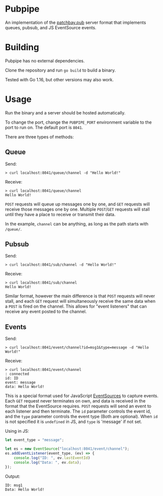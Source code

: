 # Pubpipe

An implementation of the [patchbay.pub](https://patchbay.pub) server format that implements queues, pubsub, and JS EventSource events.

# Building

Pubpipe has no external dependencies.

Clone the repository and run `go build` to build a binary.

Tested with Go 1.16, but other versions may also work.

# Usage

Run the binary and a server should be hosted automatically.

To change the port, change the `PUBPIPE_PORT` environment variable to the port to run on. The default port is `8041`.

There are three types of methods:

## Queue

Send:

    > curl localhost:8041/queue/channel -d "Hello World!"

Receive:

    > curl localhost:8041/queue/channel
    Hello World!

`POST` requests will queue up messages one by one, and `GET` requests will receive those messages one by one. Multiple `POST`/`GET` requests will stall until they have a place to receive or transmit their data.

In the example, `channel` can be anything, as long as the path starts with `/queue/`.

## Pubsub

Send:

    > curl localhost:8041/sub/channel -d "Hello World!"

Receive:

    > curl localhost:8041/sub/channel
    Hello World!

Similar format, however the main difference is that `POST` requests will never stall, and each `GET` request will simultaneously receive the same data when a `POST` is fired on the channel. This allows for "event listeners" that can receive any event posted to the channel.

## Events

Send:
```
> curl localhost:8041/event/channel?id=msg1&type=message -d "Hello World!"
```

Receive:
```
> curl localhost:8041/event/channel
: connected
id: ID
event: message
data: Hello World!

```

This is a special format used for JavaScript [EventSources](https://developer.mozilla.org/en-US/docs/Web/API/EventSource) to capture events. Each `GET` request never terminates on own, and data is received in the format that the EventSource requires. `POST` requests will send an event to each listener and then terminate. The `id` parameter controls the event id, and the `type` parameter controls the event type (Both are optional). When `id` is not specified it is `undefined` in JS, and `type` is 'message' if not set.

Using in JS:
```JavaScript
let event_type = "message";

let es = new EventSource("localhost:8041/event/channel");
es.addEventListener(event_type, (ev) => {
    console.log("ID: ", ev.lastEventId)
    console.log("Data: ", ev.data);
});
```
Output:
```
ID: msg1
Data: Hello World!
```